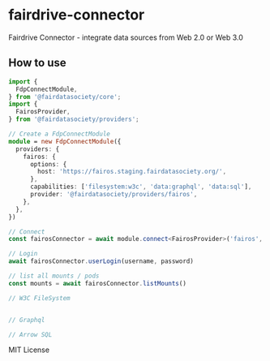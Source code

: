 # fairdrive-connector
Fairdrive Connector - integrate data sources from Web 2.0 or Web 3.0


## How to use
```typescript
import {
  FdpConnectModule,
} from '@fairdatasociety/core';
import {
  FairosProvider,
} from '@fairdatasociety/providers';

// Create a FdpConnectModule
module = new FdpConnectModule({
  providers: {
    fairos: {
      options: {
        host: 'https://fairos.staging.fairdatasociety.org/',
      },
      capabilities: ['filesystem:w3c', 'data:graphql', 'data:sql'],
      provider: '@fairdatasociety/providers/fairos',
    },
  },
})

// Connect
const fairosConnector = await module.connect<FairosProvider>('fairos', FairosProvider)

// Login
await fairosConnector.userLogin(username, password)

// list all mounts / pods
const mounts = await fairosConnector.listMounts()

// W3C FileSystem


// Graphql

// Arrow SQL
```


MIT License